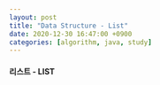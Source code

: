 ```yaml
---
layout: post
title: "Data Structure - List"
date: 2020-12-30 16:47:00 +0900
categories: [algorithm, java, study]
---
```


#### 리스트 - LIST
